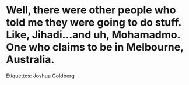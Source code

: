 # Well, there were other people who told me they were going to do stuff. Like, Jihadi...and uh, Mohamadmo. One who claims to be in Melbourne, Australia.

Étiquettes: Joshua Goldberg